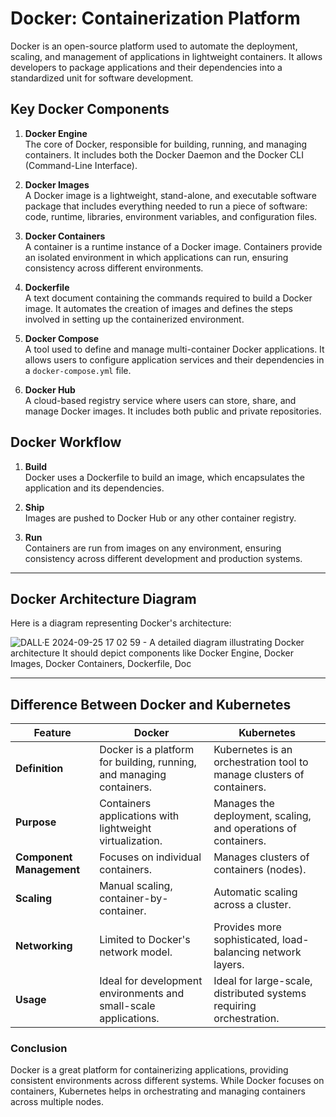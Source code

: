 # Docker: Containerization Platform

Docker is an open-source platform used to automate the deployment, scaling, and management of applications in lightweight containers. It allows developers to package applications and their dependencies into a standardized unit for software development.

## Key Docker Components

1. **Docker Engine**  
   The core of Docker, responsible for building, running, and managing containers. It includes both the Docker Daemon and the Docker CLI (Command-Line Interface).

2. **Docker Images**  
   A Docker image is a lightweight, stand-alone, and executable software package that includes everything needed to run a piece of software: code, runtime, libraries, environment variables, and configuration files.

3. **Docker Containers**  
   A container is a runtime instance of a Docker image. Containers provide an isolated environment in which applications can run, ensuring consistency across different environments.

4. **Dockerfile**  
   A text document containing the commands required to build a Docker image. It automates the creation of images and defines the steps involved in setting up the containerized environment.

5. **Docker Compose**  
   A tool used to define and manage multi-container Docker applications. It allows users to configure application services and their dependencies in a `docker-compose.yml` file.

6. **Docker Hub**  
   A cloud-based registry service where users can store, share, and manage Docker images. It includes both public and private repositories.

## Docker Workflow

1. **Build**  
   Docker uses a Dockerfile to build an image, which encapsulates the application and its dependencies.

2. **Ship**  
   Images are pushed to Docker Hub or any other container registry.

3. **Run**  
   Containers are run from images on any environment, ensuring consistency across different development and production systems.

---

## Docker Architecture Diagram

Here is a diagram representing Docker's architecture:

![DALL·E 2024-09-25 17 02 59 - A detailed diagram illustrating Docker architecture  It should depict components like Docker Engine, Docker Images, Docker Containers, Dockerfile, Doc](https://github.com/user-attachments/assets/ba625a05-3785-4fe5-b0fe-5b1779183c1b)


---

## Difference Between Docker and Kubernetes

| Feature               | Docker                                          | Kubernetes                                           |
|-----------------------|-------------------------------------------------|-----------------------------------------------------|
| **Definition**         | Docker is a platform for building, running, and managing containers. | Kubernetes is an orchestration tool to manage clusters of containers. |
| **Purpose**            | Containers applications with lightweight virtualization. | Manages the deployment, scaling, and operations of containers.         |
| **Component Management** | Focuses on individual containers.              | Manages clusters of containers (nodes).              |
| **Scaling**            | Manual scaling, container-by-container.         | Automatic scaling across a cluster.                  |
| **Networking**         | Limited to Docker's network model.              | Provides more sophisticated, load-balancing network layers. |
| **Usage**              | Ideal for development environments and small-scale applications. | Ideal for large-scale, distributed systems requiring orchestration. |

### Conclusion

Docker is a great platform for containerizing applications, providing consistent environments across different systems. While Docker focuses on containers, Kubernetes helps in orchestrating and managing containers across multiple nodes.

